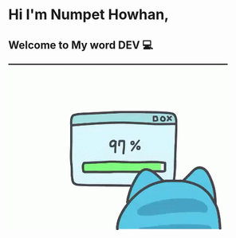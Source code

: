 # Hi I'm Numpet Howhan,
## Welcome to My word DEV 💻

![](https://github.com/moqnpp/moqnpp/blob/87a2593cffb53fc80b6ef213b9c45b0f1d7af658/cappoo.gif)

